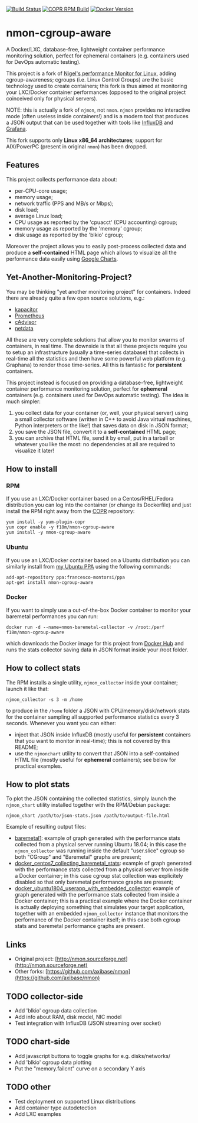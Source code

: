 [![Build Status](https://travis-ci.com/f18m/nmon-cgroup-aware.svg?branch=master)](https://travis-ci.com/f18m/nmon-cgroup-aware)
[![COPR RPM Build](https://copr.fedorainfracloud.org/coprs/f18m/nmon-cgroup-aware/package/nmon-cgroup-aware/status_image/last_build.png)](https://copr.fedorainfracloud.org/coprs/f18m/nmon-cgroup-aware/)
[![Docker Version](https://images.microbadger.com/badges/version/f18m/nmon-cgroup-aware.svg)](https://hub.docker.com/r/f18m/nmon-cgroup-aware "Docker Image on DockerHub")


# nmon-cgroup-aware

A Docker/LXC, database-free, lightweight container performance monitoring solution, perfect for ephemeral containers
(e.g. containers used for DevOps automatic testing).

This project is a fork of [Nigel's performance Monitor for Linux](http://nmon.sourceforge.net), adding cgroup-awareness;
cgroups (i.e. Linux Control Groups) are the basic technology used to create containers; this fork is thus aimed at 
monitoring your LXC/Docker container performances (opposed to the original project coinceived only for physical servers).

NOTE: this is actually a fork of `njmon`, not `nmon`. 
`njmon` provides no interactive mode (often useless inside containers!) and is a modern tool that produces a 
JSON output that can be used together with tools like [InfluxDB](https://www.influxdata.com/) and [Grafana](https://grafana.com/).

This fork supports only **Linux x86_64 architectures**; support for AIX/PowerPC (present in original `nmon`) has been dropped.

## Features

This project collects performance data about:

- per-CPU-core usage;
- memory usage;
- network traffic (PPS and MB/s or Mbps);
- disk load;
- average Linux load;
- CPU usage as reported by the 'cpuacct' (CPU accounting) cgroup;
- memory usage as reported by the 'memory' cgroup;
- disk usage as reported by the 'blkio' cgroup;

Moreover the project allows you to easily post-process collected data and produce a **self-contained** HTML page which allows
to visualize all the performance data easily using [Google Charts](https://developers.google.com/chart/).


## Yet-Another-Monitoring-Project?

You may be thinking "yet another monitoring project" for containers. Indeed there are already quite a few open source solutions, e.g.:

- [kapacitor](https://www.influxdata.com/time-series-platform/kapacitor/)
- [Prometheus](https://prometheus.io/)
- [cAdvisor](https://github.com/google/cadvisor)
- [netdata](https://github.com/netdata/netdata)

All these are very complete solutions that allow you to monitor swarms of containers, in real time.
The downside is that all these projects require you to setup an infrastructure (usually a time-series database) that collects
in real-time all the statistics and then have some powerful web platform (e.g. Graphana) to render those time-series.
All this is fantastic for **persistent** containers.

This project instead is focused on providing a database-free, lightweight container performance monitoring solution, 
perfect for **ephemeral** containers (e.g. containers used for DevOps automatic testing). The idea is much simpler:
1) you collect data for your container (or, well, your physical server) using a small collector software (written in C++ to
  avoid Java virtual machines, Python interpreters or the like!) that saves data on disk in JSON format;
2) you save the JSON file, convert it to a **self-contained** HTML page;
3) you can archive that HTML file, send it by email, put in a tarball or whatever you like the most: no dependencies at all
  are required to visualize it later!


## How to install

### RPM

If you use an LXC/Docker container based on a Centos/RHEL/Fedora distribution you can log into the container (or change its Dockerfile)
and just install the RPM right away from the [COPR](https://copr.fedorainfracloud.org/coprs/f18m/nmon-cgroup-aware/) repository:

```
yum install -y yum-plugin-copr
yum copr enable -y f18m/nmon-cgroup-aware
yum install -y nmon-cgroup-aware
```

### Ubuntu

If you use an LXC/Docker container based on a Ubuntu distribution you can similarly install from [my Ubuntu PPA](https://launchpad.net/~francesco-montorsi/+archive/ubuntu/ppa)
using the following commands:

```
add-apt-repository ppa:francesco-montorsi/ppa
apt-get install nmon-cgroup-aware
```

### Docker

If you want to simply use a out-of-the-box Docker container to monitor your baremetal performances you can run:

```
docker run -d --name=nmon-baremetal-collector -v /root:/perf f18m/nmon-cgroup-aware
```

which downloads the Docker image for this project from [Docker Hub](https://hub.docker.com/r/f18m/nmon-cgroup-aware)
and runs the stats collector saving data in JSON format inside your /root folder.


## How to collect stats

The RPM installs a single utility, `njmon_collector` inside your container; launch it like that:

```
njmon_collector -s 3 -m /home
```

to produce in the `/home` folder a JSON with CPU/memory/disk/network stats for the container
sampling all supported performance statistics every 3 seconds.
Whenever you want you can either:

- inject that JSON inside InfluxDB (mostly useful for **persistent** containers that you want to monitor in real-time);
  this is not covered by this README;
- use the `njmonchart` utility to convert that JSON into a self-contained HTML file (mostly useful for **ephemeral** containers);
  see below for practical examples.


## How to plot stats

To plot the JSON containing the collected statistics, simply launch the `njmon_chart` utility installed together
with the RPM/Debian package:

```
njmon_chart /path/to/json-stats.json /path/to/output-file.html
```

Example of resulting output files:

 - [baremetal1](https://f18m.github.io/nmon-cgroup-aware/examples/baremetal1.html): 
   example of graph generated with the performance stats collected from a physical server running Ubuntu 18.04; 
   in this case the `njmon_collector` was running inside the default "user.slice" cgroup so both "CGroup" and "Baremetal"
   graphs are present;
 - [docker_centos7_collecting_baremetal_stats](https://f18m.github.io/nmon-cgroup-aware/examples/docker-centos7-collecting-baremetal-stats.html): 
   example of graph generated with the performance stats collected from a physical server from inside a Docker container;
   in this case cgroup stat collection was explicitely disabled so that only baremetal performance graphs are present;
 - [docker_ubuntu1804_userapp_with_embedded_collector](https://f18m.github.io/nmon-cgroup-aware/examples/docker-ubuntu1804-userapp-with-embedded-collector.html): 
   example of graph generated with the performance stats collected from inside a Docker container; this is a practical example
   where the Docker container is actually deploying something that simulates your target application, together with an embedded
   `njmon_collector` instance that monitors the performance of the Docker container itself;
   in this case both cgroup stats and baremetal performance graphs are present.

## Links

- Original project: [http://nmon.sourceforge.net](http://nmon.sourceforge.net)
- Other forks: [https://github.com/axibase/nmon](https://github.com/axibase/nmon)


## TODO collector-side

- Add 'blkio' cgroup data collection
- Add info about RAM, disk model, NIC model
- Test integration with InfluxDB (JSON streaming over socket)

## TODO chart-side

- Add javascript buttons to toggle graphs for e.g. disks/networks/
- Add 'blkio' cgroup data plotting
- Put the "memory.failcnt" curve on a secondary Y axis

## TODO other

- Test deployment on supported Linux distributions
- Add container type autodetection
- Add LXC examples

